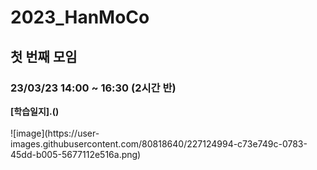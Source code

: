 # 2023_HanMoCo
## 첫 번째 모임
<h3>23/03/23 14:00 ~ 16:30 (2시간 반)</h3>
<b>[학습일지].()</b><br></br>
![image](https://user-images.githubusercontent.com/80818640/227124994-c73e749c-0783-45dd-b005-5677112e516a.png)
